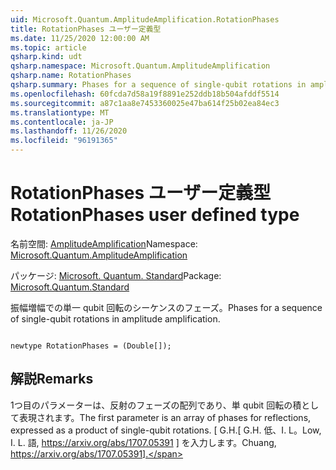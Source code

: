 ```yaml
---
uid: Microsoft.Quantum.AmplitudeAmplification.RotationPhases
title: RotationPhases ユーザー定義型
ms.date: 11/25/2020 12:00:00 AM
ms.topic: article
qsharp.kind: udt
qsharp.namespace: Microsoft.Quantum.AmplitudeAmplification
qsharp.name: RotationPhases
qsharp.summary: Phases for a sequence of single-qubit rotations in amplitude amplification.
ms.openlocfilehash: 60fcda7d58a19f8891e252ddb18b504afddf5514
ms.sourcegitcommit: a87c1aa8e7453360025e47ba614f25b02ea84ec3
ms.translationtype: MT
ms.contentlocale: ja-JP
ms.lasthandoff: 11/26/2020
ms.locfileid: "96191365"
---
```

# <a name="rotationphases-user-defined-type"></a><span data-ttu-id="d6b44-102">RotationPhases ユーザー定義型</span><span class="sxs-lookup"><span data-stu-id="d6b44-102">RotationPhases user defined type</span></span>

<span data-ttu-id="d6b44-103">名前空間: [AmplitudeAmplification](xref:Microsoft.Quantum.AmplitudeAmplification)</span><span class="sxs-lookup"><span data-stu-id="d6b44-103">Namespace: [Microsoft.Quantum.AmplitudeAmplification](xref:Microsoft.Quantum.AmplitudeAmplification)</span></span>

<span data-ttu-id="d6b44-104">パッケージ: [Microsoft. Quantum. Standard](https://nuget.org/packages/Microsoft.Quantum.Standard)</span><span class="sxs-lookup"><span data-stu-id="d6b44-104">Package: [Microsoft.Quantum.Standard](https://nuget.org/packages/Microsoft.Quantum.Standard)</span></span>


<span data-ttu-id="d6b44-105">振幅増幅での単一 qubit 回転のシーケンスのフェーズ。</span><span class="sxs-lookup"><span data-stu-id="d6b44-105">Phases for a sequence of single-qubit rotations in amplitude amplification.</span></span>

```qsharp

newtype RotationPhases = (Double[]);
```



## <a name="remarks"></a><span data-ttu-id="d6b44-106">解説</span><span class="sxs-lookup"><span data-stu-id="d6b44-106">Remarks</span></span>

<span data-ttu-id="d6b44-107">1つ目のパラメーターは、反射のフェーズの配列であり、単 qubit 回転の積として表現されます。</span><span class="sxs-lookup"><span data-stu-id="d6b44-107">The first parameter is an array of phases for reflections, expressed as a product of single-qubit rotations.</span></span>
<span data-ttu-id="d6b44-108">[ G.H.</span><span class="sxs-lookup"><span data-stu-id="d6b44-108">[ G.H.</span></span> <span data-ttu-id="d6b44-109">低、I. L。</span><span class="sxs-lookup"><span data-stu-id="d6b44-109">Low, I. L.</span></span> <span data-ttu-id="d6b44-110">語, https://arxiv.org/abs/1707.05391 ] を入力します。</span><span class="sxs-lookup"><span data-stu-id="d6b44-110">Chuang, https://arxiv.org/abs/1707.05391].</span></span>
